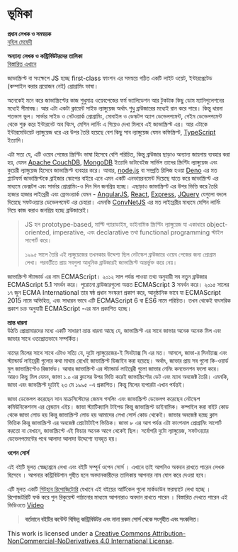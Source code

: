 # ভূমিকা

**প্রধান লেখক ও সমন্বয়ক**  
[নুহিল মেহেদী](https://nuhil.net/)

**অন্যান্য লেখক ও কন্ট্রিবিউটরদের তালিকা**  
[বিস্তারিত এখানে](https://github.com/howtocode-dev/js.howtocode.dev/graphs/contributors?type=a)

জাভাস্ক্রিপ্ট বা সংক্ষেপে JS হচ্ছে first-class ফাংশন এর সমন্বয়ে গঠিত একটি লাইট ওয়েট, ইন্টারপ্রেটেড \(কম্পাইল করার প্রয়োজন নেই\) প্রোগ্রামিং ভাষা।

অনেকেই মনে করে জাভাস্ক্রিপ্টের কাজ শুধুমাত্র ওয়েবপেজের ফর্ম ভ্যালিডেশন আর টুকটাক কিছু ডোম ম্যানিপুলেশনের মধ্যেই সীমাবদ্ধ। আর এটা একটা ক্লায়েন্ট সাইড ল্যাঙ্গুয়েজ অর্থাৎ শুধু ব্রাউজারের মধ্যেই রান করে পারে। কিন্তু ধারনা শতভাগ ভুল। সার্ভার সাইড ও নেটওয়ার্ক প্রোগ্রামিং, মোবাইল ও ডেস্কটপ অ্যাপ ডেভেলপমেন্ট, গেইম ডেভেলপমেন্ট থেকে শুরু করে ইন্টারনেট অব থিংস, মেশিন লার্নিং এ গিয়েও দেখা মিলবে এই জাভাস্ক্রিপ্ট এর। আর এটাকে ইন্টারমেডিয়েট ল্যাঙ্গুয়েজ ধরে এর উপর তৈরি হয়েছে বেশ কিছু সাব ল্যাঙ্গুয়েজ যেমন কফিস্ক্রিপ্ট, [TypeScript](https://www.typescriptlang.org/) ইত্যাদি।

এটা সত্য যে, এটি ওয়েব পেজের স্ক্রিপ্টিং ভাষা হিসেবে বেশি পরিচিত, কিন্তু ব্রাউজার ছাড়াও অন্যান্য জায়গায় ব্যবহার করা হয়, যেমন [Apache CouchDB](http://couchdb.apache.org/), [MongoDB](https://www.mongodb.com/) ইত্যাদি ডাটাবেইজ সার্ভিস তাদের স্ক্রিপ্টিং ল্যাঙ্গুয়েজ এবং কুয়েরী ল্যাঙ্গুয়েজ হিসেবে জাভাস্ক্রিপ্ট ব্যবহার করে। আবার, [node.js](https://nodejs.org/en/) বা সম্প্রতি রিলিজ হওয়া [Deno](https://deno.land/) এর মত প্ল্যাটফর্ম জাভাস্ক্রিপ্টকে ব্রাইজার স্কোপের বাইরে এনে এমন একটি এনভায়রনমেন্ট দিয়েছে যাতে করে জাভাস্ক্রিপ্ট এর মাধ্যমে ডেক্সটপ এবং সার্ভার প্রোগ্রামিং-ও দিন দিন জনপ্রিয় হচ্ছে। এছাড়াও জাভাস্ক্রিপ্ট এর উপর ভিত্তি করে তৈরি হাজার হাজার লাইব্রেরী এবং ফ্রেমওয়ার্ক যেমন - [AngularJS](https://angularjs.org/), [React](https://facebook.github.io/react/), [Express](https://expressjs.com/), [JQuery](https://jquery.com/) যেগুলো বদলে দিয়েছে সফটওয়্যার ডেভেলপমেন্ট এর চেহারা। এমনকি [ConvNetJS](https://github.com/karpathy/convnetjs) এর মত লাইব্রেরীর মাধ্যমে মেশিন লার্নিং নিয়ে কাজ করাও জনপ্রিয় হচ্ছে ব্রাউজারেই।

> JS হল prototype-based, মাল্টি প্যারাডাইম, ডাইনামিক স্ক্রিপ্টিং ল্যাঙ্গুয়েজ যা একাধারে object-oriented, imperative, এবং declarative তথা functional programming স্টাইল সাপোর্ট করে।
>
> ১৯৯৫ সালে তৈরি এই ল্যঙ্গুয়েজের তখনকার উদ্দেশ্য ছিল নেটস্কেপ ব্রাউজারে ওয়েব পেজের জন্য প্রোগ্রাম লেখা। পরবর্তীতে প্রায় সবগুলা আধুনিক ব্রাউজারই জাভাস্ক্রিপ্ট অন্তর্ভুক্ত করে নেয়।

জাভাস্ক্রিপ্ট স্ট্যান্ডার্ড এর নাম ECMAScript। ২০১২ সাল পর্যন্ত পাওয়া তথ্য অনুযায়ী সব নতুন ব্রাউজার ECMAScript 5.1 সমর্থন করে। পুরোনো ব্রাউজারগুলো অন্তত ECMAScript 3 সমর্থন করে। ২০১৫ সালের ১৭ জুন ECMA International তার ষষ্ঠ প্রধান সংস্করণ প্রকাশ করে, আনুষ্ঠানিক ভাবে যা ECMAScript 2015 নামে অভিহিত, এবং সাধারন ভাবে এটি ECMAScript 6 বা ES6 নামে পরিচিত। তখন থেকেই বাৎসরিক প্রকাশ চক্র অনুযায়ী ECMAScript -এর মান প্রকাশিত হচ্ছে।

**ভ্রান্ত ধারনা**  
উঠতি প্রোগ্রামারদের মধ্যে একটি সাধারণ ভ্রান্ত ধারনা আছে যে, জাভাস্ক্রিপ্ট এর সাথে জাভার অনেক অনেক মিল এবং জাভার সাথে ওতপ্রোতভাবে সম্পর্কিত।

নামের মিলের সাথে সাথে এটাও সত্যি যে, দুটো ল্যাঙ্গুয়েজের-ই সিনট্যাক্স সি এর মত। আসলে, জাভা-র সিনট্যাক্স এবং স্ট্যান্ডার্ড লাইব্রেরী গুলোর কথা মাথায় রেখেই জাভাস্ক্রিপ্ট ডিজাইন করা হয়েছে। অর্থাৎ, জাভার প্রায় সব গুলো কি-ওয়ার্ড মুল জাভাস্ক্রিপ্টেও রিজার্ভড। আবার জাভাস্ক্রিপ্ট এর স্ট্যান্ডার্ড লাইব্রেরী গুলো জাভার নেমিং কনভেনশন ফলো করে। আরও কিছু মিল যেমন, জাভা ১.০ এর ক্লাসের উপর ভিত্তি করেই জাভাস্ক্রিপ্টের ডেট এবং ম্যাথ অবজেক্ট তৈরি। এমনকি, জাভা এবং জাভস্ক্রিপ্ট দুটোই ২৩ মে ১৯৯৫ -এ প্রকাশিত। কিন্তু মিলের ব্যপারটা এখান পর্যন্তই।

জাভা ডেভেলপ করেছেন সান মাক্রসিস্টেমের জেমস গসলিং এবং জাভাস্ক্রিপ্ট ডেভেলপ করেছেন নেটস্কেপ কমিউনিকেশনস এর ব্রেন্ড্যান এইচ। জাভা স্ট্যাটিক্যালি টাইপড কিন্তু জাভাস্ক্রিপ্ট ডাইনামিক। কম্পাইল করা বাইট কোড থেকে জাভা লোড হয় কিন্তু জাভাস্ক্রিপ্ট লোড হয় আমাদের লেখা সোর্স কোড থেকেই। জাভার অবজেক্ট হচ্ছে ক্লাস ভিত্তিক কিন্তু জাভাস্ক্রিপ্ট এর অবজেক্ট প্রোটোটাইপ ভিত্তিক। জাভা ৮ এর আগ পর্যন্ত এটা ফাংশনাল প্রোগ্রামিং সাপোর্ট করতো না যেখানে, জাভাস্ক্রিপ্টে এই ফিচার অনেক আগে থেকেই ছিল। সর্বোপরি দুটো ল্যাঙ্গুয়েজ, সফটওয়্যার ডেভেলপমেন্টের পথে আলাদা আলাদা উদ্দেশ্যে ব্যবহৃত হয়।

**ওপেন সোর্স**

এই বইটি মূলত স্বেচ্ছাশ্রমে লেখা এবং বইটি সম্পূর্ন ওপেন সোর্স । এখানে তাই আপনিও অবদান রাখতে পারেন লেখক হিসেবে । আপনার কন্ট্রিবিউশান গৃহীত হলে অবদানকারীদের তালিকায় আপনার নাম যোগ করে দেওয়া হবে।

এটি মূলত একটি [গিটহাব রিপোজিটোরি](https://github.com/howtocode-dev/js.howtocode.dev) যেখানে এই বইয়ের আর্টিকেল গুলো মার্কডাউন ফরম্যাটে লেখা হচ্ছে । রিপোজটরিটি ফর্ক করে পুল রিকুয়েস্ট পাঠানোর মাধ্যমে আপনারাও অবদান রাখতে পারেন । বিস্তারিত দেখতে পারেন এই ভিডিওতে [Video](http://blog.howtocode.com.bd/?p=32)

> **বর্তমানে বইটির কন্টেন্ট বিভিন্ন কন্ট্রিবিউটর এবং নানা রকম সোর্স থেকে সংগৃহীত এবং সংকলিত।**

  
This work is licensed under a [Creative Commons Attribution-NonCommercial-NoDerivatives 4.0 International License](http://creativecommons.org/licenses/by-nc-nd/4.0/).


